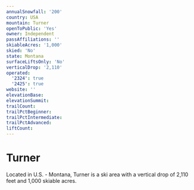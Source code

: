 ```yaml
---
annualSnowfall: '200'
country: USA
mountain: Turner
openToPublic: 'Yes'
owner: Independent
passAffiliations: ''
skiableAcres: '1,000'
skied: 'No'
state: Montana
surfaceLiftsOnly: 'No'
verticalDrop: '2,110'
operated:
  '2324': true
  '2425': true
website: ''
elevationBase:
elevationSummit:
trailCount:
trailPctBeginner:
trailPctIntermediate:
trailPctAdvanced:
liftCount:
---
```



# Turner

Located in U.S. - Montana, Turner is a ski area with a vertical drop of 2,110 feet and 1,000 skiable acres.
